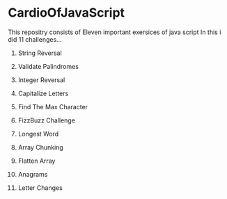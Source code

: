 # CardioOfJavaScript
This repositry consists of Eleven important exersices of java script
In this i did 11 challenges...

1. String Reversal
2. Validate Palindromes
3. Integer Reversal
4. Capitalize Letters
5. Find The Max Character
6. FizzBuzz Challenge

7. Longest Word
8. Array Chunking
9. Flatten Array
10. Anagrams
11. Letter Changes


